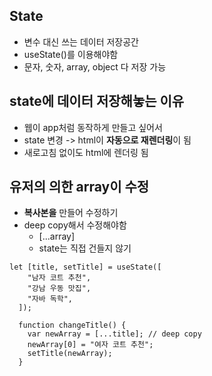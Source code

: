 ## State

- 변수 대신 쓰는 데이터 저장공간
- useState()를 이용해야함
- 문자, 숫자, array, object 다 저장 가능

## state에 데이터 저장해놓는 이유

- 웹이 app처럼 동작하게 만들고 싶어서
- state 변경 -> html이 **자동으로 재렌더링**이 됨
- 새로고침 없이도 html에 렌더링 됨

## 유저의 의한 array이 수정

- **복사본을** 만들어 수정하기
- deep copy해서 수정해야함
  - [...array]
  - state는 직접 건들지 않기

```
let [title, setTitle] = useState([
    "남자 코트 추천",
    "강남 우동 맛집",
    "자바 독학",
  ]);

  function changeTitle() {
    var newArray = [...title]; // deep copy
    newArray[0] = "여자 코트 추천";
    setTitle(newArray);
  }
```
